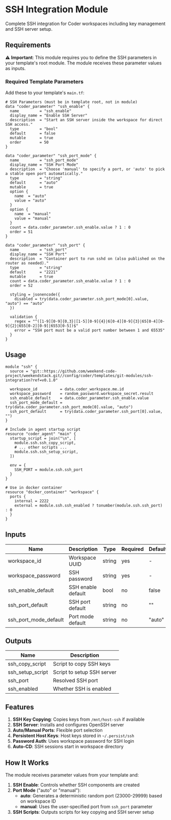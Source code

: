 # SSH Integration Module

Complete SSH integration for Coder workspaces including key management and SSH server setup.

## Requirements

⚠️ **Important**: This module requires you to define the SSH parameters in your template's root module. The module receives these parameter values as inputs.

### Required Template Parameters

Add these to your template's `main.tf`:

```hcl
# SSH Parameters (must be in template root, not in module)
data "coder_parameter" "ssh_enable" {
  name         = "ssh_enable"
  display_name = "Enable SSH Server"
  description  = "Start an SSH server inside the workspace for direct SSH access."
  type         = "bool"
  default      = false
  mutable      = true
  order        = 50
}

data "coder_parameter" "ssh_port_mode" {
  name         = "ssh_port_mode"
  display_name = "SSH Port Mode"
  description  = "Choose 'manual' to specify a port, or 'auto' to pick a stable open port automatically."
  type         = "string"
  default      = "auto"
  mutable      = true
  option {
    name  = "auto"
    value = "auto"
  }
  option {
    name  = "manual"
    value = "manual"
  }
  count = data.coder_parameter.ssh_enable.value ? 1 : 0
  order = 51
}

data "coder_parameter" "ssh_port" {
  name         = "ssh_port"
  display_name = "SSH Port"
  description  = "Container port to run sshd on (also published on the router as needed)."
  type         = "string"
  default      = "2221"
  mutable      = true
  count = data.coder_parameter.ssh_enable.value ? 1 : 0
  order = 52
  
  styling = jsonencode({
    disabled = try(data.coder_parameter.ssh_port_mode[0].value, "auto") == "auto"
  })
  
  validation {
    regex = "^([1-9][0-9]{0,3}|[1-5][0-9]{4}|6[0-4][0-9]{3}|65[0-4][0-9]{2}|655[0-2][0-9]|6553[0-5])$"
    error = "SSH port must be a valid port number between 1 and 65535"
  }
}
```

## Usage

```hcl
module "ssh" {
  source = "git::https://github.com/weekend-code-project/weekendstack.git//config/coder/templates/git-modules/ssh-integration?ref=v0.1.0"
  
  workspace_id          = data.coder_workspace.me.id
  workspace_password    = random_password.workspace_secret.result
  ssh_enable_default    = data.coder_parameter.ssh_enable.value
  ssh_port_mode_default = try(data.coder_parameter.ssh_port_mode[0].value, "auto")
  ssh_port_default      = try(data.coder_parameter.ssh_port[0].value, "")
}

# Include in agent startup script
resource "coder_agent" "main" {
  startup_script = join("\n", [
    module.ssh.ssh_copy_script,
    # ... other scripts ...
    module.ssh.ssh_setup_script,
  ])
  
  env = {
    SSH_PORT = module.ssh.ssh_port
  }
}

# Use in docker container
resource "docker_container" "workspace" {
  ports {
    internal = 2222
    external = module.ssh.ssh_enabled ? tonumber(module.ssh.ssh_port) : 0
  }
}
```

## Inputs

| Name | Description | Type | Required | Default |
|------|-------------|------|----------|---------|
| workspace_id | Workspace UUID | string | yes | - |
| workspace_password | SSH password | string | yes | - |
| ssh_enable_default | SSH enable default | bool | no | false |
| ssh_port_default | SSH port default | string | no | "" |
| ssh_port_mode_default | Port mode default | string | no | "auto" |

## Outputs

| Name | Description |
|------|-------------|
| ssh_copy_script | Script to copy SSH keys |
| ssh_setup_script | Script to setup SSH server |
| ssh_port | Resolved SSH port |
| ssh_enabled | Whether SSH is enabled |

## Features

1. **SSH Key Copying**: Copies keys from `/mnt/host-ssh` if available
2. **SSH Server**: Installs and configures OpenSSH server
3. **Auto/Manual Ports**: Flexible port selection
4. **Persistent Host Keys**: Host keys stored in `~/.persist/ssh`
5. **Password Auth**: Uses workspace password for SSH login
6. **Auto-CD**: SSH sessions start in workspace directory

## How It Works

The module receives parameter values from your template and:

1. **SSH Enable**: Controls whether SSH components are created
2. **Port Mode** ("auto" or "manual"):
   - **auto**: Generates a deterministic random port (23000-29999) based on workspace ID
   - **manual**: Uses the user-specified port from `ssh_port` parameter
3. **SSH Scripts**: Outputs scripts for key copying and SSH server setup
